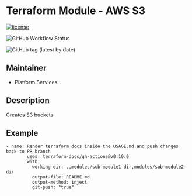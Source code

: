 # Terraform Module - AWS S3

[![license](https://img.shields.io/badge/License-Apache%202.0-blue.svg)](https://opensource.org/licenses/Apache-2.0)

![GitHub Workflow Status](https://img.shields.io/github/workflow/status/ohpensource/terraform-aws-ohp-s3/continuous-delivery)

![GitHub tag (latest by date)](https://img.shields.io/github/v/tag/ohpensource/terraform-aws-ohp-s3)

## Maintainer

* Platform Services

## Description

Creates S3 buckets

## Example

```(terraform)
- name: Render terraform docs inside the USAGE.md and push changes back to PR branch
        uses: terraform-docs/gh-actions@v0.10.0
        with:
          working-dir: .,modules/sub-module1-dir,modules/sub-module2-dir
          output-file: README.md
          output-method: inject
          git-push: "true"

```

